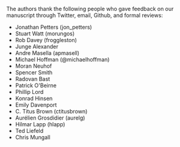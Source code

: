 The authors thank the following people who gave feedback on our manuscript through Twitter, email, Github, and formal reviews:

* Jonathan Petters (jon_petters)
* Stuart Watt (morungos)
* Rob Davey (froggleston)
* Junge Alexander
* Andre Masella (apmasell)
* Michael Hoffman (@michaelhoffman)
* Moran Neuhof
* Spencer Smith
* Radovan Bast
* Patrick O'Beirne
* Phillip Lord
* Konrad Hinsen
* Emily Davenport
* C. Titus Brown (ctitusbrown)
* Aurélien Grosdidier (aurelg)
* Hilmar Lapp (hlapp)
* Ted Liefeld
* Chris Mungall

